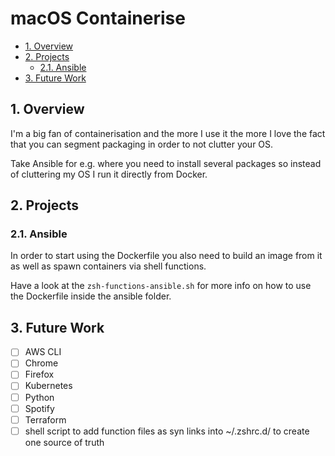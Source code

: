 # macOS Containerise

- [1. Overview](#1-overview)
- [2. Projects](#2-projects)
  - [2.1. Ansible](#21-ansible)
- [3. Future Work](#3-future-work)

## 1. Overview

I'm a big fan of containerisation and the more I use it the more I love the fact that you can segment packaging in order to not clutter your OS.

Take Ansible for e.g. where you need to install several packages so instead of cluttering my OS I run it directly from Docker.

## 2. Projects

### 2.1. Ansible

In order to start using the Dockerfile you also need to build an image from it as well as spawn containers via shell functions.

Have a look at the `zsh-functions-ansible.sh` for more info on how to use the Dockerfile inside the ansible folder.

## 3. Future Work

- [ ] AWS CLI
- [ ] Chrome
- [ ] Firefox
- [ ] Kubernetes
- [ ] Python
- [ ] Spotify
- [ ] Terraform
- [ ] shell script to add function files as syn links into ~/.zshrc.d/ to create one source of truth
